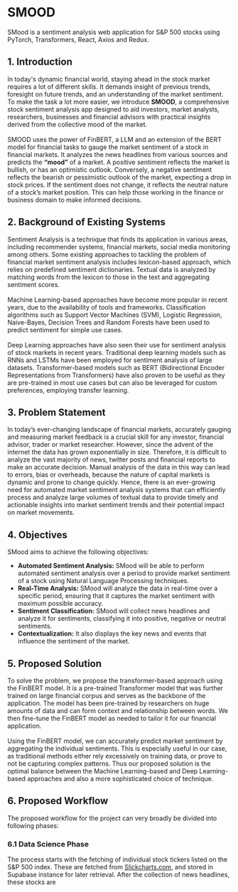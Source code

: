 # SMOOD
SMood is a sentiment analysis web application for S&P 500 stocks using PyTorch, Transformers, React, Axios and Redux.
## 1. Introduction
In today's dynamic financial world, staying ahead in the stock market requires a lot of different skills. It demands insight of previous trends, foresight on future trends, and an understanding of the market sentiment. To make the task a lot more easier, we introduce **SMOOD**, a comprehensive stock sentiment analysis app designed to aid investors, market analysts, researchers, businesses and financial advisors with practical insights derived from the collective mood of the market.
<br>
<br>
SMOOD uses the power of FinBERT, a LLM and an extension of the BERT model for financial tasks to gauge the market sentiment of a stock in financial markets. It analyzes the news headlines from various sources and predicts the **“mood”** of a market. A positive sentiment reflects the market is bullish, or has an optimistic outlook. Conversely, a negative sentiment reflects the bearish or pessimistic outlook of the market, expecting a drop in stock prices. If the sentiment does not change, it reflects the neutral nature of a stock’s market position. This can help those working in the finance or business domain to make informed decisions.
<br>
## 2. Background of Existing Systems
Sentiment Analysis is a technique that finds its application in various areas, including recommender systems, financial markets, social media monitoring among others. 
Some existing approaches to tackling the problem of financial market sentiment analysis includes lexicon-based approach, which relies on predefined sentiment dictionaries. Textual data is analyzed by matching words from the lexicon to those in the text and aggregating sentiment scores.
<br>
<br>
Machine Learning-based approaches have become more popular in recent years, due to the availability of tools and frameworks. Classification algorithms such as Support Vector Machines (SVM), Logistic Regression, Naive-Bayes, Decision Trees and Random Forests have been used to predict sentiment for simple use cases.
<br>
<br>
Deep Learning approaches have also seen their use for sentiment analysis of stock markets in recent years. Traditional deep learning models such as RNNs and LSTMs have been employed for sentiment analysis of large datasets. Transformer-based models such as BERT (Bidirectional Encoder Representations from Transformers) have also proven to be useful as they are pre-trained in most use cases but can also be leveraged for custom preferences, employing transfer learning.

## 3. Problem Statement
In today’s ever-changing landscape of financial markets, accurately gauging and measuring market feedback is a crucial skill for any investor, financial advisor, trader or market researcher. However, since the advent of the internet the data has grown exponentially in size. Therefore, it is difficult to analyze the vast majority of news, twitter posts and financial reports to make an accurate decision. Manual analysis of the data in this way can lead to errors, bias or overheads, because the nature of capital markets is dynamic and prone to change quickly. Hence, there is an ever-growing need for automated market sentiment analysis systems that can efficiently process and analyze large volumes of textual data to provide timely and actionable insights into market sentiment trends and their potential impact on market movements. 
<br>
## 4. Objectives
SMood aims to achieve the following objectives:
-	**Automated Sentiment Analysis:** SMood will be able to perform automated sentiment analysis over a period to provide market sentiment of a stock using Natural Language Processing techniques.
- **Real-Time Analysis:** SMood will analyze the data in real-time over a specific period, ensuring that it captures the market sentiment with maximum possible accuracy.
-	**Sentiment Classification:** SMood will collect news headlines and analyze it for sentiments, classifying it into positive, negative or neutral sentiments.
-	**Contextualization:** It also displays the key news and events that influence the sentiment of the market.
## 5. Proposed Solution
To solve the problem, we propose the transformer-based approach using the FinBERT model. It is a pre-trained Transformer model that was further trained on large financial corpus and serves as the backbone of the application. The model has been pre-trained by researchers on huge amounts of data and can form context and relationship between words. We then fine-tune the FinBERT model as needed to tailor it for our financial application.
<br>
<br>
Using the FinBERT model, we can accurately predict market sentiment by aggregating the individual sentiments. This is especially useful in our case, as traditional methods either rely excessively on training data, or prove to not be capturing complex patterns. Thus our proposed solution is the optimal balance between the Machine Learning-based and Deep Learning-based approaches and also a more sophisticated choice of technique.
## 6. Proposed Workflow
The proposed workflow for the project can very broadly be divided into following phases:
### 6.1 Data Science Phase
The process starts with the fetching of individual stock tickers listed on the S&P 500 index. These are fetched from [Slickcharts.com](https://www.slickcharts.com/), and stored in Supabase instance for later retrieval. 
After the collection of news headlines, these stocks are 

